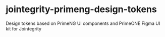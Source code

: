 # jointegrity-primeng-design-tokens
Design tokens based on PrimeNG UI components and PrimeONE Figma UI kit for Jointegrity
